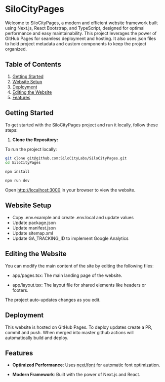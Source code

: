 # SiloCityPages

Welcome to SiloCityPages, a modern and efficient website framework built using Next.js, React Bootstrap, and TypeScript, designed for optimal performance and easy maintainability. This project leverages the power of GitHub Pages for seamless deployment and hosting. It also uses json files to hold project metadata and custom components to keep the project organized.

## Table of Contents

1.  [Getting Started](#getting-started)
2.  [Website Setup](#website-setup)
3.  [Deployment](#deployment)
4.  [Editing the Website](#editing-the-website)
5.  [Features](#features)

## Getting Started

To get started with the SiloCityPages project and run it locally, follow these steps:

1.  **Clone the Repository:**

To run the project locally:

```bash
git clone git@github.com:SiloCityLabs/SiloCityPages.git
cd SiloCityPages
```

```bash
npm install
```

```bash
npm run dev
```

Open [http://localhost:3000](http://localhost:3000) in your browser to view the website.

## Website Setup

- Copy .env.example and create .env.local and update values
- Update package.json
- Update manifest.json
- Update sitemap.xml
- Update GA_TRACKING_ID to implement Google Analytics

## Editing the Website

You can modify the main content of the site by editing the following files:

- app/pages.tsx: The main landing page of the website.

- app/layout.tsx: The layout file for shared elements like headers or footers.

The project auto-updates changes as you edit.

## Deployment

This website is hosted on GitHub Pages. To deploy updates create a PR, commit and push. When merged into master github actions will automatically build and deploy.

## Features

- **Optimized Performance**: Uses [next/font](https://nextjs.org/docs/basic-features/font-optimization) for automatic font optimization.

- **Modern Framework**: Built with the power of Next.js and React.
